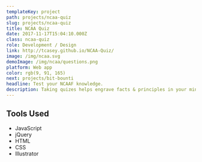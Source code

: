 ```yaml
---
templateKey: project
path: projects/ncaa-quiz
slug: projects/ncaa-quiz
title: NCAA Quiz
date: 2017-11-17T15:04:10.000Z
class: ncaa-quiz
role: Development / Design
link: http://tcasey.github.io/NCAA-Quiz/
image: /img/ncaa.svg
demoImage: /img/ncaa/questions.png
platform: Web app
color: rgb(9, 91, 165)
next: projects/bit-bounti
headline: Test your NCAAF knowledge.
description: Taking quizes helps engrave facts & principles in your mind. Why not take a break from studying/working and quiz yourself on something fun for a change.
---
```


## Tools Used

- JavaScript
- jQuery
- HTML
- CSS
- Illustrator
